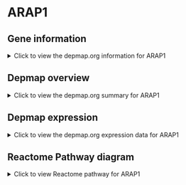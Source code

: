<h1>ARAP1</h1>

<h2>Gene information</h2>
<details>
  <summary>Click to view the depmap.org information for ARAP1</summary>
  <iframe src="https://depmap.org/portal/gene/ARAP1?tab=about" style="border:none;width:100%;height:800px"></iframe>
</details>

<h2>Depmap overview</h2>
<details>
  <summary>Click to view the depmap.org summary for ARAP1</summary>
  <iframe src="https://depmap.org/portal/gene/ARAP1?tab=overview" style="border:none;width:100%;height:800px"></iframe>
</details>

<h2>Depmap expression</h2>
<details>
  <summary>Click to view the depmap.org expression data for ARAP1</summary>
  <iframe src="https://depmap.org/portal/gene/ARAP1?tab=characterization" style="border:none;width:100%;height:800px"></iframe>
</details>



<h2>Reactome Pathway diagram</h2>
<details>
  <summary>Click to view Reactome pathway for ARAP1</summary>
  <p>PTK6 Regulates RTKs and Their Effectors AKT1 and DOK1</p>
  <iframe src="https://reactome.org/PathwayBrowser/#/R-HSA-8849469" style="border:none;width:100%;height:800px"></iframe>
</details>



